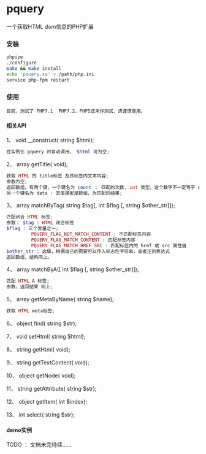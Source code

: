 # pquery
一个获取HTML dom信息的PHP扩展

### 安装

```bash
phpize
./configure
make && make install
echo 'pquery.so' > /path/php.ini
service php-fpm restart
```

### 使用
``` 
目前，测试了 PHP7.1  PHP7.2，PHP5还未作测试，请谨慎使用。
```

#### 相关API
1、 void __construct( string $html);

```php
在实例化 pquery 时自动调用， $html 可为空;
```

2、 array getTitle( void);

```php
获取 HTML 的 title标签 及其标签内文本内容;
参数为空;
返回数组，有两个键，一个键名为 count ： 匹配的次数, int 类型，这个数字不一定等于 data 数组元素和;
另一个键名为 data : 其值类型是数组，为匹配的结果;
```

3、 array matchByTag( string $tag[, int $flag [, string $other_str]]);

```php
匹配闭合 HTML 标签;
参数： $tag : HTML 闭合标签
$flag : 三个常量之一;
         PQUERY_FLAG_NOT_MATCH_CONTENT : 不匹配标签内容
         PQUERY_FLAG_MATCH_CONTENT : 匹配标签内容
         PQUERY_FLAG_MATCH_HREF_SRC : 匹配标签内的 href 或 src 属性值
$other_str : 选填，根据自己的需要可以传入标志性字符串，或者正则表达式
返回数组，结构同上。
```

4、 array matchByA([ int $flag [, string $other_str]]);

```php
匹配 HTML A 标签;
参数，返回结果 同上;
```

5、 array getMetaByName( string $name);

```php
获取 HTML meta标签;
```


6、 object find( string $str);

7、 void setHtml( string $html);

8、 string getHtml( void);

9、 string getTextContent( void);

10、 object getNode( void);

11、 string getAttribute( string $str);

12、 object getItem( int $index);

13、 int select( string $str);

#### demo实例
TODO ： 文档未完待续......